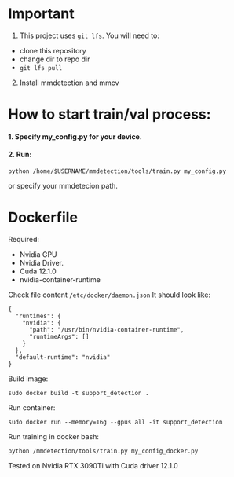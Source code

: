 # Important
1. This project uses `git lfs`.
You will need to:
- clone this repository
- change dir to repo dir
- `git lfs pull`
2. Install mmdetection and mmcv

# How to start train/val process:
#### 1. Specify my_config.py for your device.

#### 2. Run:
```
python /home/$USERNAME/mmdetection/tools/train.py my_config.py
```
or specify your mmdetecion path.

# Dockerfile

Required:
- Nvidia GPU
- Nvidia Driver.
- Cuda 12.1.0
- nvidia-container-runtime

Check file content ```/etc/docker/daemon.json```
It should look like:
```
{
  "runtimes": {
    "nvidia": {
      "path": "/usr/bin/nvidia-container-runtime",
      "runtimeArgs": []
    }
  },
  "default-runtime": "nvidia"
}
```
Build image:
```
sudo docker build -t support_detection .
```
Run container:
```
sudo docker run --memory=16g --gpus all -it support_detection
```
Run training in docker bash:
```
python /mmdetection/tools/train.py my_config_docker.py
```
Tested on Nvidia RTX 3090Ti with Cuda driver 12.1.0
